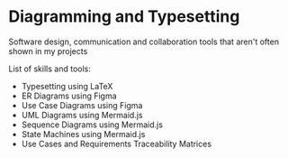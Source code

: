 # Diagramming and Typesetting
Software design, communication and collaboration tools that aren't often shown in my projects

List of skills and tools:
- Typesetting using LaTeX
- ER Diagrams using Figma
- Use Case Diagrams using Figma
- UML Diagrams using Mermaid.js
- Sequence Diagrams using Mermaid.js
- State Machines using Mermaid.js
- Use Cases and Requirements Traceability Matrices
